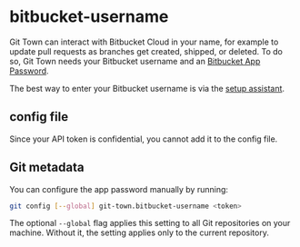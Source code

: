 # bitbucket-username

Git Town can interact with Bitbucket Cloud in your name, for example to update
pull requests as branches get created, shipped, or deleted. To do so, Git Town
needs your Bitbucket username and an
[Bitbucket App Password](bitbucket-app-password.md).

The best way to enter your Bitbucket username is via the
[setup assistant](../configuration.md).

## config file

Since your API token is confidential, you cannot add it to the config file.

## Git metadata

You can configure the app password manually by running:

```bash
git config [--global] git-town.bitbucket-username <token>
```

The optional `--global` flag applies this setting to all Git repositories on
your machine. Without it, the setting applies only to the current repository.
